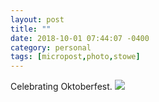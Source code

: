 ```yaml
---
layout: post
title: ""
date: 2018-10-01 07:44:07 -0400
category: personal
tags: [micropost,photo,stowe]
---
```


Celebrating Oktoberfest. [![](https://thecave-com.s3.amazonaws.com/Photo-2018-10-01-07-39-1LFuNANzNj6YYMRT2S4z.JPG)](https://thecave-com.s3.amazonaws.com/Photo-2018-10-01-07-39-1LFuNANzNj6YYMRT2S4z.JPG)

